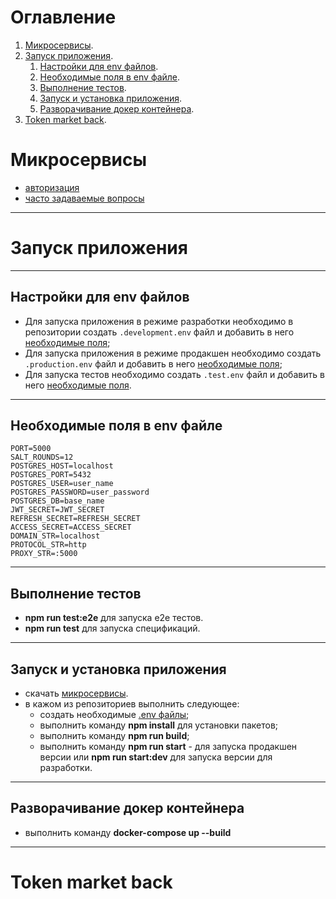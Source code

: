 # Оглавление
1. [Микросервисы](#Микросервисы).
2. [Запуск приложения](#Запуск-приложения).
    1. [Настройки для env файлов](#Настройки-для-env-файлов).
    2. [Необходимые поля в env файле](#Необходимые-поля-в-env-файле).
    3. [Выполнение тестов](#Выполнение-тестов).
    4. [Запуск и установка приложения](#Запуск-и-установка-приложения).
    5. [Разворачивание докер контейнера](#Разворачивание-докер-контейнера).
3. [Token market back](#Token-market-back).

# Микросервисы

- [авторизация](https://gitlab.com/universal5/auth)
- [часто задаваемые вопросы](https://gitlab.com/universal5/faq)
____
# Запуск приложения

____
## Настройки для env файлов

- Для запуска приложения в режиме разработки необходимо в репозитории создать `.development.env` файл и добавить в него [необходимые поля](#Необходимые-поля-в-env-файле);
- Для запуска приложения в режиме продакшен необходимо создать `.production.env` файл и добавить в него [необходимые поля](#Необходимые-поля-в-env-файле);
- Для запуска тестов необходимо создать `.test.env` файл и добавить в него [необходимые поля](#Необходимые-поля-в-env-файле).

____
## Необходимые поля в env файле

```
PORT=5000
SALT_ROUNDS=12
POSTGRES_HOST=localhost
POSTGRES_PORT=5432
POSTGRES_USER=user_name
POSTGRES_PASSWORD=user_password
POSTGRES_DB=base_name
JWT_SECRET=JWT_SECRET
REFRESH_SECRET=REFRESH_SECRET
ACCESS_SECRET=ACCESS_SECRET
DOMAIN_STR=localhost
PROTOCOL_STR=http
PROXY_STR=:5000
```

____
## Выполнение тестов

- **npm run test:e2e** для запуска e2e тестов.
- **npm run test** для запуска спецификаций.

____
## Запуск и установка приложения

- скачать [микросервисы](#Микросервисы).
- в кажом из репозиториев выполнить следующее:
    - создать необходимые [.env файлы](#Настройки-для-env-файлов);
    - выполнить команду **npm install** для установки пакетов;
    - выполнить команду **npm run build**;
    - выполнить команду **npm run start** - для запуска продакшен версии или **npm run start:dev** для запуска версии для разработки.

____
## Разворачивание докер контейнера

- выполнить команду **docker-compose up --build**

____
# Token market back

